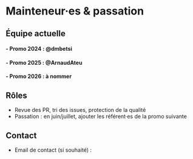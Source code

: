 # Mainteneur·es & passation


## Équipe actuelle
#### - Promo 2024 : @dmbetsi
#### - Promo 2025 : @ArnaudAteu
#### - Promo 2026 : à nommer


## Rôles
- Revue des PR, tri des issues, protection de la qualité
- Passation : en juin/juillet, ajouter les référent·es de la promo suivante


## Contact
- Email de contact (si souhaité) : 

